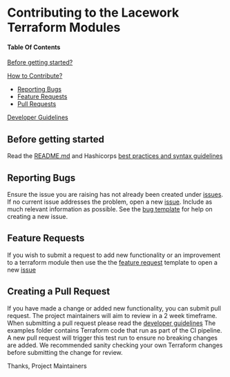 # Contributing to the Lacework Terraform Modules

#### Table Of Contents

[Before getting started?](#before-getting-started)

[How to Contribute?](#how-can-i-contribute)
* [Reporting Bugs](#reporting-bugs)
* [Feature Requests](#feature-requests)
* [Pull Requests](#pull-requests)

[Developer Guidelines](/DEVELOPER_GUIDELINES.md)


## Before getting started

Read the [README.md](README.md) and
 Hashicorps [best practices and syntax guidelines](https://www.terraform.io/docs/configuration/index.html)

## Reporting Bugs

Ensure the issue you are raising has not already been created under [issues](https://github.com/lacework/terraform-aws-cloudtrail/issues).
If no current issue addresses the problem, open a new [issue](https://github.com/lacework/terraform-aws-cloudtrail/issues/new).
Include as much relevant information as possible. See the [bug template](https://github.com/lacework/terraform-aws-cloudtrail/blob/main/.github/ISSUE_TEMPLATE/bug_report.md) for help on creating a new issue.

## Feature Requests

If you wish to submit a request to add new functionality or an improvement to a terraform module then use the the [feature request](https://github.com/lacework/terraform-aws-cloudtrail/blob/main/.github/ISSUE_TEMPLATE/feature_request.md) template to 
open a new [issue](https://github.com/lacework/go-sdk/issues/new)

## Creating a Pull Request

If you have made a change or added new functionality, you can submit pull request. The project maintainers will aim to review in a 2 week timeframe. When submitting a pull request please read the [developer guidelines](/DEVELOPER_GUIDELINES.md)
The examples folder contains Terraform code that run as part of the CI pipeline. A new pull request will trigger this test run to ensure no breaking changes are added. We recommended sanity checking your own Terraform changes before submitting the change for review.


Thanks,
Project Maintainers